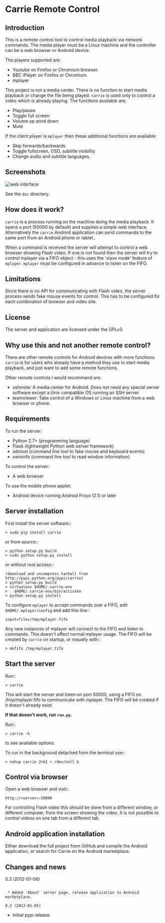 Carrie Remote Control
=====================

Introduction
------------

This is a remote control tool to control media playback via network commands. The media player must be a Linux machine and the controller can be a web browser or Android device.

The players supported are:

- Youtube on Firefox or Chromium browser.
- BBC iPlayer on Firefox or Chromium.
- mplayer

This project is not a media center. There is no function to start media playback or change the file being played. `carrie` is used only to control a video which is already playing. The functions available are:

- Play/pause
- Toggle full screen
- Volume up annd down
- Mute

If the client player is `mplayer` then these additional functions are available:

- Skip forwards/backwards
- Toggle fullscreen, OSD, subtitle visibility
- Change audio and subtitle languages.

Screenshots
-----------

![web interface](https://rawgit.com/andresmrm/carrie/master/doc/web.png)

See the `doc` directory.

How does it work?
-----------------

`carrie` is a process running on the machine doing the media playback. It opens a port (50000 by default) and supplies a simple web interface. Alternatively the `carrie` Android application can send commands to the same port from an Android phone or tablet..

When a command is received the server will attempt to control a web browser showing Flash video. If one is not found then the server will try to control mplayer via a FIFO object - this uses the 'slave mode' feature of `mplayer`. `mplayer` must be configured in advance to listen on the FIFO.

Limitations
-----------

Since there is no API for communicating with Flash video, the server process sends fake mouse events for control. This has to be configured for each combination of browser and video site.

License
-------

The server and application are licensed under the GPLv3.

Why use this and not another remote control?
--------------------------------------------

There are other remote controls for Android devices with more functions. `carrie` is for users who already have a method they use to start media playback, and just want to add some remote functions.

Other remote controls I would recommend are:

- sshmote: A media center for Android. Does not need any special server software except a Unix compatible OS running an SSH server.
- teamviewer: Take control of a Windows or Linux machine from a web browser or phone.

Requirements
------------

To run the server:

- Python 2.7+ (programming language)
- Flask (lightweight Python web server framework)
- xdotool (command line tool to fake mouse and keyboard events)
- xwininfo (command line tool to read window information)

To control the server:

- A web browser

To use the mobile phone applet:

- Android device running Android Froyo (2.1) or later

Server installation
-------------------

First install the server software::

    > sudo pip install carrie

or from source::

    > python setup.py build
    > sudo python setup.py install

or without root access::

    (download and uncompress tarball from http://pypi.python.org/pypi/carrie)
    > python setup.py build
    > virtualenv $HOME/.carrie-env
    > . $HOME/.carrie-env/bin/activate
    > python setup.py install

To configure `mplayer` to accept commands over a FIFO, edit `$HOME/.mplayer/config` and add this line::

    input=file=/tmp/mplayer.fifo

Any new instances of mplayer will connect to the FIFO and listen to commands. This doesn't affect normal mplayer usage. The FIFO will be created by `carrie` on startup, or maually with::

    > mkfifo /tmp/mplayer.fifo

Start the server
----------------

Run::

    > carrie

This will start the server and listen on port 50000, using a FIFO on /tmp/mplayer.fifo to communicate with mplayer. The FIFO will be created if it doesn't already exist.

**If that doesn't work, run `run.py`.**

Run::

    > carrie -h

to see available options.

To run in the background detached from the terminal use::

    > nohup carrie 2>&1 > /dev/null &

Control via browser
-------------------

Open a web browser and visit::

    http://<server>:50000

For controlling Flash video this should be done from a different window, or different computer, from the screen showing the video. It is not possible to control videos on one tab from a different tab.

Android application installation
--------------------------------

Either download the full project from GitHub and compile the Android application, or search for Carrie on the Android marketplace.

Changes and news
----------------

0.3 (2012-01-06)
~~~~~~~~~~~~~~~~

 * Added 'About' server page, release application to Android marketplace.

0.2 (2012-01-05)
~~~~~~~~~~~~~~~~

 * Initial pypi release
